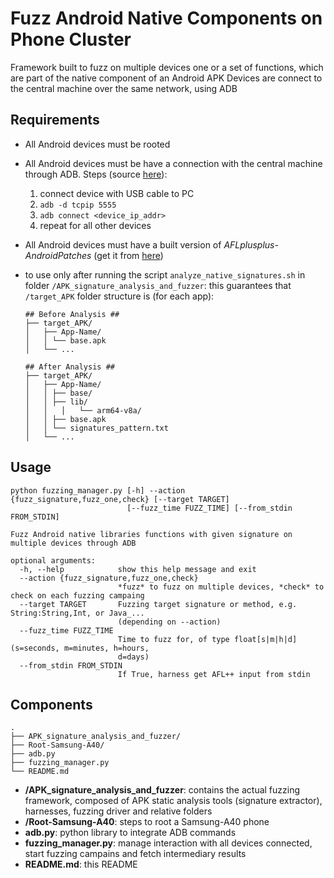 # Fuzz Android Native Components on Phone Cluster

Framework built to fuzz on multiple devices one or a set of functions, which are part of the native component of an Android APK
Devices are connect to the central machine over the same network, using ADB

## Requirements
* All Android devices must be rooted

* All Android devices must be have a connection with the central machine through ADB. Steps (source [here](https://stackoverflow.com/questions/43973838/how-to-connect-multiple-android-devices-with-adb-over-wifi)):
  1. connect device with USB cable to PC
  2. `adb -d tcpip 5555`
  3. `adb connect <device_ip_addr>`
  4. repeat for all other devices
  
* All Android devices must have a built version of *AFLplusplus-AndroidPatches* (get it from [here](https://github.com/paocela/AFLplusplus-AndroidPatches))

* to use only after running the script `analyze_native_signatures.sh` in folder `/APK_signature_analysis_and_fuzzer`: this guarantees that `/target_APK` folder structure is (for each app):

  ```
  ## Before Analysis ##
  ├── target_APK/
  │   ├── App-Name/
  │   │	└── base.apk
  │   └── ...
  
  ## After Analysis ##
  ├── target_APK/
  │   ├── App-Name/
  │   │	├── base/
  │   │	├── lib/
  │   │   │   └── arm64-v8a/
  │   │	├── base.apk
  │   │	└── signatures_pattern.txt
  │   └── ...
  ```

  

## Usage

```
python fuzzing_manager.py [-h] --action {fuzz_signature,fuzz_one,check} [--target TARGET]
                          [--fuzz_time FUZZ_TIME] [--from_stdin FROM_STDIN]

Fuzz Android native libraries functions with given signature on multiple devices through ADB

optional arguments:
  -h, --help            show this help message and exit
  --action {fuzz_signature,fuzz_one,check}
                        *fuzz* to fuzz on multiple devices, *check* to check on each fuzzing campaing
  --target TARGET       Fuzzing target signature or method, e.g. String:String,Int, or Java_...
                        (depending on --action)
  --fuzz_time FUZZ_TIME
                        Time to fuzz for, of type float[s|m|h|d] (s=seconds, m=minutes, h=hours,
                        d=days)
  --from_stdin FROM_STDIN
                        If True, harness get AFL++ input from stdin
```

## Components

```
.
├── APK_signature_analysis_and_fuzzer/
├── Root-Samsung-A40/
├── adb.py
├── fuzzing_manager.py
└── README.md
```

* **/APK_signature_analysis_and_fuzzer**: contains the actual fuzzing framework, composed of APK static analysis tools (signature extractor), harnesses, fuzzing driver and relative folders
* **/Root-Samsung-A40**: steps to root a Samsung-A40 phone
* **adb.py**: python library to integrate ADB commands
* **fuzzing_manager.py**: manage interaction with all devices connected, start fuzzing campains and fetch intermediary results
* **README.md**: this README
